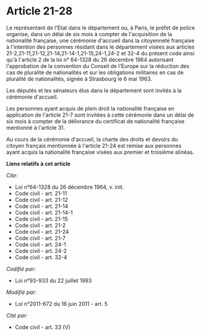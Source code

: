 # Article 21-28

Le représentant de l'Etat dans le département ou, à Paris, le préfet de police organise, dans un délai de six mois à compter
de l'acquisition de la nationalité française, une cérémonie d'accueil dans la citoyenneté française à l'intention des
personnes résidant dans le département visées aux articles 21-2,21-11,21-12,21-14,21-14-1,21-15,24-1,24-2 et 32-4 du présent
code ainsi qu'à l'article 2 de la loi n° 64-1328 du 26 décembre 1964 autorisant l'approbation de la convention du Conseil de
l'Europe sur la réduction des cas de pluralité de nationalités et sur les obligations militaires en cas de pluralité de
nationalités, signée à Strasbourg le 6 mai 1963. 

Les députés et les sénateurs élus dans le département sont invités à la cérémonie d'accueil. 

Les personnes ayant acquis de plein droit la nationalité française en application de l'article 21-7 sont invitées à cette
cérémonie dans un délai de six mois à compter de la délivrance du certificat de nationalité française mentionné à l'article
31. 

Au cours de la cérémonie d'accueil, la charte des droits et devoirs du citoyen français mentionnée à l'article 21-24 est
remise aux personnes ayant acquis la nationalité française visées aux premier et troisième alinéas.

**Liens relatifs à cet article**

_Cite_:

  - Loi n°64-1328 du 26 décembre 1964, v. init.
  - Code civil - art. 21-11
  - Code civil - art. 21-12
  - Code civil - art. 21-14
  - Code civil - art. 21-14-1
  - Code civil - art. 21-15
  - Code civil - art. 21-2
  - Code civil - art. 21-24
  - Code civil - art. 21-7
  - Code civil - art. 24-1
  - Code civil - art. 24-2
  - Code civil - art. 32-4

_Codifié par_:

  - Loi n°93-933 du 22 juillet 1993

_Modifié par_:

  - Loi n°2011-672 du 16 juin 2011 - art. 5

_Cité par_:

  - Code civil - art. 33 (V)
